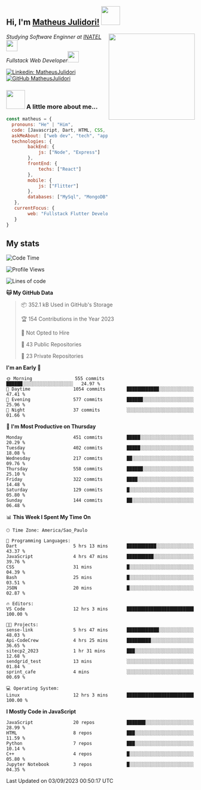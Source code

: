 <h2> Hi, I'm <a href="https://matheusjulidori.github.io" target="_blank">Matheus Julidori!</a> <img src="https://media.giphy.com/media/12oufCB0MyZ1Go/giphy.gif" width="50"></h2>
<img align='right' src="https://media.giphy.com/media/3oKIPnAiaMCws8nOsE/giphy.gif" width="230" height="auto">
<p><em>Studying Software Enginner at <a href="http://www.inatel.br" target="_blank">INATEL</a><img src="https://media.giphy.com/media/fYSnHlufseco8Fh93Z/giphy.gif" width="30"></br>
  Fullstack Web Developer<img src="https://media.giphy.com/media/WUlplcMpOCEmTGBtBW/giphy.gif" width="30">
</em></p>

[![Linkedin: MatheusJulidori](https://img.shields.io/badge/-MatheusJulidori-blue?style=flat-square&logo=Linkedin&logoColor=white&link=https://www.linkedin.com/in/MatheusJulidori/)](https://www.linkedin.com/in/MatheusJulidori/)
[![GitHub MatheusJulidori](https://img.shields.io/github/followers/matheusjulidori?label=follow&style=social)](https://github.com/MatheusJulidori)


### <img src="https://media.giphy.com/media/VgCDAzcKvsR6OM0uWg/giphy.gif" width="50"> A little more about me...  

```javascript
const matheus = {
  pronouns: "He" | "Him",
  code: [Javascript, Dart, HTML, CSS, Python, Java, C++],
  askMeAbout: ["web dev", "tech", "app dev", "games"],
  technologies: {
        backEnd: {
            js: ["Node", "Express"]
        },
        frontEnd: {
            techs: ["React"]
        },
        mobile: {
            js: ["Flitter"]
        },
        databases: ["MySql", "MongoDB","PostgreSQL","MariaDB"],
   },
   currentFocus: {
        web: "Fullstack Flutter Development"
   }
}
```
<h2>My stats</h2>

<!--START_SECTION:waka-->
![Code Time](http://img.shields.io/badge/Code%20Time-336%20hrs%2038%20mins-blue)

![Profile Views](http://img.shields.io/badge/Profile%20Views-0-blue)

![Lines of code](https://img.shields.io/badge/From%20Hello%20World%20I%27ve%20Written-7.0%20million%20lines%20of%20code-blue)

**🐱 My GitHub Data** 

> 📦 352.1 kB Used in GitHub's Storage 
 > 
> 🏆 154 Contributions in the Year 2023
 > 
> 🚫 Not Opted to Hire
 > 
> 📜 43 Public Repositories 
 > 
> 🔑 23 Private Repositories 
 > 
**I'm an Early 🐤** 

```text
🌞 Morning                555 commits         ██████░░░░░░░░░░░░░░░░░░░   24.97 % 
🌆 Daytime                1054 commits        ████████████░░░░░░░░░░░░░   47.41 % 
🌃 Evening                577 commits         ██████░░░░░░░░░░░░░░░░░░░   25.96 % 
🌙 Night                  37 commits          ░░░░░░░░░░░░░░░░░░░░░░░░░   01.66 % 
```
📅 **I'm Most Productive on Thursday** 

```text
Monday                   451 commits         █████░░░░░░░░░░░░░░░░░░░░   20.29 % 
Tuesday                  402 commits         █████░░░░░░░░░░░░░░░░░░░░   18.08 % 
Wednesday                217 commits         ██░░░░░░░░░░░░░░░░░░░░░░░   09.76 % 
Thursday                 558 commits         ██████░░░░░░░░░░░░░░░░░░░   25.10 % 
Friday                   322 commits         ████░░░░░░░░░░░░░░░░░░░░░   14.48 % 
Saturday                 129 commits         █░░░░░░░░░░░░░░░░░░░░░░░░   05.80 % 
Sunday                   144 commits         ██░░░░░░░░░░░░░░░░░░░░░░░   06.48 % 
```


📊 **This Week I Spent My Time On** 

```text
🕑︎ Time Zone: America/Sao_Paulo

💬 Programming Languages: 
Dart                     5 hrs 13 mins       ███████████░░░░░░░░░░░░░░   43.37 % 
JavaScript               4 hrs 47 mins       ██████████░░░░░░░░░░░░░░░   39.76 % 
CSS                      31 mins             █░░░░░░░░░░░░░░░░░░░░░░░░   04.39 % 
Bash                     25 mins             █░░░░░░░░░░░░░░░░░░░░░░░░   03.51 % 
JSON                     20 mins             █░░░░░░░░░░░░░░░░░░░░░░░░   02.87 % 

🔥 Editors: 
VS Code                  12 hrs 3 mins       █████████████████████████   100.00 % 

🐱‍💻 Projects: 
sense-link               5 hrs 47 mins       ████████████░░░░░░░░░░░░░   48.03 % 
Api-CodeCrew             4 hrs 25 mins       █████████░░░░░░░░░░░░░░░░   36.65 % 
sitecp2_2023             1 hr 31 mins        ███░░░░░░░░░░░░░░░░░░░░░░   12.68 % 
sendgrid_test            13 mins             ░░░░░░░░░░░░░░░░░░░░░░░░░   01.84 % 
sprint_cafe              4 mins              ░░░░░░░░░░░░░░░░░░░░░░░░░   00.69 % 

💻 Operating System: 
Linux                    12 hrs 3 mins       █████████████████████████   100.00 % 
```

**I Mostly Code in JavaScript** 

```text
JavaScript               20 repos            ███████░░░░░░░░░░░░░░░░░░   28.99 % 
HTML                     8 repos             ███░░░░░░░░░░░░░░░░░░░░░░   11.59 % 
Python                   7 repos             ███░░░░░░░░░░░░░░░░░░░░░░   10.14 % 
C++                      4 repos             █░░░░░░░░░░░░░░░░░░░░░░░░   05.80 % 
Jupyter Notebook         3 repos             █░░░░░░░░░░░░░░░░░░░░░░░░   04.35 % 
```




 Last Updated on 03/09/2023 00:50:17 UTC
<!--END_SECTION:waka-->
